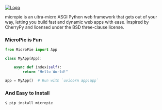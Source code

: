 [![Logo](https://patx.github.io/micropie/logo.png)](https://patx.github.io/micropie)

micropie is an ultra-micro ASGI Python web framework that gets out of your way, 
letting you build fast and dynamic web apps with ease. Inspired by CherryPy and
licensed under the BSD three-clause license.

### MicroPie is Fun
```python
from MicroPie import App

class MyApp(App):

    async def index(self):
        return "Hello World!"

app = MyApp()  # Run with `uvicorn app:app`
```

### And Easy to Install
```bash
$ pip install micropie
```
